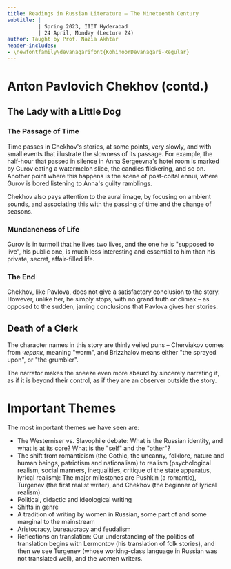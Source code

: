 ```yaml
---
title: Readings in Russian Literature – The Nineteenth Century
subtitle: |
          | Spring 2023, IIIT Hyderabad
          | 24 April, Monday (Lecture 24)
author: Taught by Prof. Nazia Akhtar
header-includes:
- \newfontfamily\devanagarifont{KohinoorDevanagari-Regular}
---
```


# Anton Pavlovich Chekhov (contd.)
## The Lady with a Little Dog
### The Passage of Time
Time passes in Chekhov's stories, at some points, very slowly, and with small events that illustrate the slowness of its passage. For example, the half-hour that passed in silence in Anna Sergeevna's hotel room is marked by Gurov eating a watermelon slice, the candles flickering, and so on. Another point where this happens is the scene of post-coital ennui, where Gurov is bored listening to Anna's guilty ramblings.

Chekhov also pays attention to the aural image, by focusing on ambient sounds, and associating this with the passing of time and the change of seasons.

### Mundaneness of Life
Gurov is in turmoil that he lives two lives, and the one he is "supposed to live", his public one, is much less interesting and essential to him than his private, secret, affair-filled life.

### The End
Chekhov, like Pavlova, does not give a satisfactory conclusion to the story. However, unlike her, he simply stops, with no grand truth or climax – as opposed to the sudden, jarring conclusions that Pavlova gives her stories.

## Death of a Clerk
The character names in this story are thinly veiled puns – Cherviakov comes from *червяк*, meaning "worm", and Brizzhalov means either "the sprayed upon", or "the grumbler".

The narrator makes the sneeze even more absurd by sincerely narrating it, as if it is beyond their control, as if they are an observer outside the story.

# Important Themes
The most important themes we have seen are:

* The Westerniser vs. Slavophile debate: What is the Russian identity, and what is at its core? What is the "self" and the "other"?
* The shift from romanticism (the Gothic, the uncanny, folklore, nature and human beings, patriotism and nationalism) to realism (psychological realism, social manners, inequalities, critique of the state apparatus, lyrical realism): The major milestones are Pushkin (a romantic), Turgenev (the first realist writer), and Chekhov (the beginner of lyrical realism).
* Political, didactic and ideological writing
* Shifts in genre
* A tradition of writing by women in Russian, some part of and some marginal to the mainstream
* Aristocracy, bureaucracy and feudalism
* Reflections on translation: Our understanding of the politics of translation begins with Lermontov (his translation of folk stories), and then we see Turgenev (whose working-class language in Russian was not translated well), and the women writers.